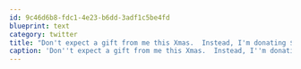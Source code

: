 ```yaml
---
id: 9c46d6b8-fdc1-4e23-b6dd-3adf1c5be4fd
blueprint: text
category: twitter
title: "Don't expect a gift from me this Xmas.  Instead, I'm donating $50 a day to charity for the next 30 days.  http://bit.ly/4QrV6x #buynothing"
caption: 'Don''t expect a gift from me this Xmas.  Instead, I''m donating $50 a day to charity for the next 30 days.  http://bit.ly/4QrV6x <span class="hashtag hashtag_local">#<a href="http://tweettemp.darylchymko.ca/?tag=buynothing">buynothing</a>'
---
```

